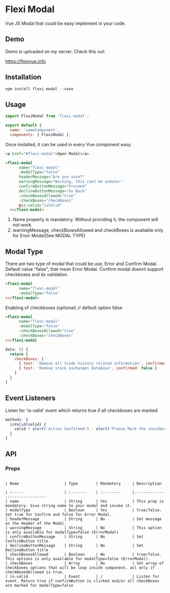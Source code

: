 # Flexi Modal

Vue JS Modal that could be easy implement in your code. 

## Demo

Demo is uploaded on my server. Check this out:

https://flexivue.info

## Installation

```js
npm install flexi-modal --save
```

## Usage

```js
import FlexiModal from 'flexi-modal';

export default {
  name: 'someComponent',
  components: { FlexiModal },
```

Once installed, it can be used in every Vue component easy.

```html
<a href="#flexi-modal">Open Modal</a>

<flexi-modal 
      name="flexi-modal"
      :modalType="false"
      headerMessage="Are you sure?"
      warningMessage="Warning, this cant be undone!"
      confirmButtonMessage="Proceed"
      declineButtonMessage="Go Back"
      :checkBoxesAllowed="true"
      :checkBoxes="checkBoxes"
      @is-valid="isValid"
  ></flexi-modal>

```

1. Name property is mandatory. Without providing it, the component will not work.
2. warningMessage, checkBoxesAllowed and checkBoxes is available only for Error Modal(See MODAL TYPE)

## Modal Type
There are two type of modal that could be use, Error and Confirm Modal.
Default value "false", that mean Error Modal. Confirm modal doesnt 
support checkboxes and its validation. 

```html
<flexi-modal 
      name="flexi-modal"
      :modalType="false"
></flexi-modal>
```

Enabling of checkboxes (optional) // default option false

```html
<flexi-modal 
      name="flexi-modal"
      :modalType="false"
      :checkBoxesAllowed="true"
      :checkBoxes="checkBoxes"
></flexi-modal
```

```js
data: () { 
  return {
    checkBoxes: [ 
      { text: 'Remove all trade history related information', confirmed: false },
      { text: 'Remove stock exchanges database', confirmed: false }
    ]  
  }
}
```

## Event Listeners 

Listen for 'is-valid' event which returns true if all checkboxes are marked

```js
methods: {
  isValid(valid) {
    valid ? alert('Action Confirmed') : alert('Please Mark the checkboxes in order to proceed the request');
  }
}
```


## API

### Props

```

| Name                    | Type        | Mandatory     | Description 

| :-----                  | :-------    | :--------     |------------------------------- 
| name                    | String      | Yes           | This prop is mandatory. Give string name to your modal and invoke it.
| modalType               | Boolean     | Yes           | true/false. Set true for Confirm and false for Error Modal.
| headerMessage           | String      | No            | Set message on the Header of the Modal.
| warningMessage          | String      | No            | This option is only available for modalType=false (ErrorModal)
| confirmButtonMessage    | String      | No            | Set ConfirmButton title        
| declineButtonMessage    | String      | No            | Set DeclineButton title
| checkBoxesAllowed       | Boolean     | No            | true/false. This options is only available for modalType=false (ErrorModal).
| checkBoxes              | Array       | No            | Set array of checkboxes options that will be loop inside component. avl only if checkBoxedAllowed is true.
| is-valid                | Event       | /             | Listen for event. Return true if confirmButton is clicked and/or all checkBoxes are marked for modalType=false
```
